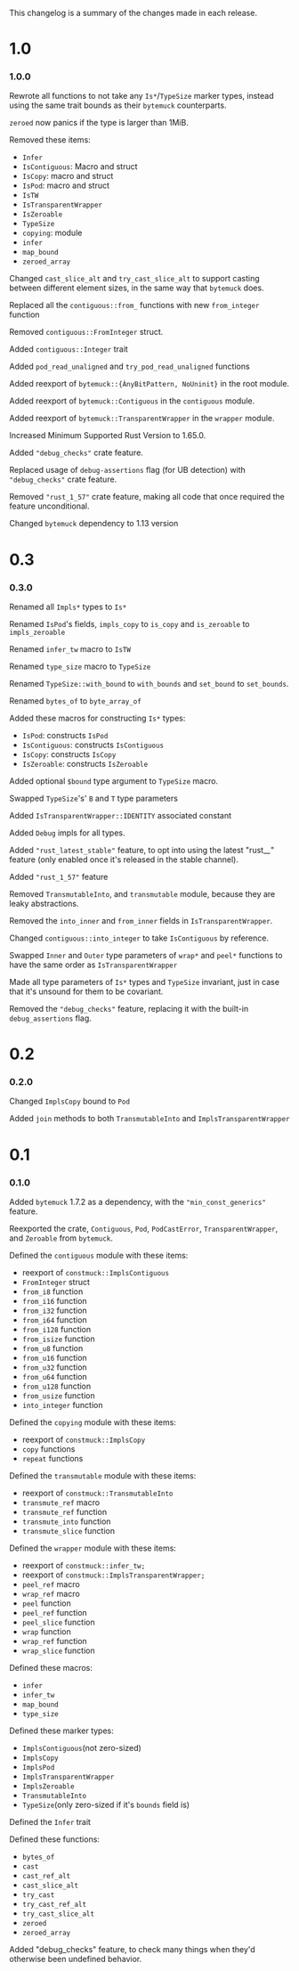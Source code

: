 This changelog is a summary of the changes made in each release.

# 1.0

### 1.0.0

Rewrote all functions to not take any `Is*`/`TypeSize` marker types, instead using the same trait bounds as their `bytemuck` counterparts.

`zeroed` now panics if the type is larger than 1MiB.

Removed these items:
- `Infer`
- `IsContiguous`: Macro and struct
- `IsCopy`: macro and struct
- `IsPod`: macro and struct
- `IsTW`
- `IsTransparentWrapper`
- `IsZeroable`
- `TypeSize`
- `copying`: module
- `infer`
- `map_bound`
- `zeroed_array`

Changed `cast_slice_alt` and `try_cast_slice_alt` to support casting between different element sizes, in the same way that `bytemuck` does.

Replaced all the `contiguous::from_` functions with new `from_integer` function

Removed `contiguous::FromInteger` struct.

Added `contiguous::Integer` trait

Added `pod_read_unaligned` and `try_pod_read_unaligned` functions

Added reexport of `bytemuck::{ÀnyBitPattern, NoUninit}` in the root module.

Added reexport of `bytemuck::Contiguous` in the `contiguous` module.

Added reexport of `bytemuck::TransparentWrapper` in the `wrapper` module.

Increased Minimum Supported Rust Version to 1.65.0.

Added `"debug_checks"` crate feature.

Replaced usage of `debug-assertions` flag (for UB detection) with `"debug_checks"` crate feature.

Removed `"rust_1_57"` crate feature, making all code that once required the feature unconditional.

Changed `bytemuck` dependency to 1.13 version

# 0.3

### 0.3.0

Renamed all `Impls*` types to `Is*`

Renamed `IsPod`'s fields, `impls_copy` to `is_copy` and `is_zeroable` to `impls_zeroable`

Renamed  `infer_tw` macro to `IsTW`

Renamed  `type_size` macro to `TypeSize`

Renamed `TypeSize::with_bound` to `with_bounds` and `set_bound` to `set_bounds`.

Renamed `bytes_of` to `byte_array_of`

Added these macros for constructing `Is*` types:
- `IsPod`: constructs `IsPod`
- `IsContiguous`: constructs `IsContiguous`
- `IsCopy`: constructs `IsCopy`
- `IsZeroable`: constructs `IsZeroable`

Added optional `$bound` type argument to `TypeSize` macro.

Swapped `TypeSize`'s' `B` and `T` type parameters

Added `IsTransparentWrapper::IDENTITY` associated constant

Added `Debug` impls for all types.

Added `"rust_latest_stable"` feature, to opt into using the latest "rust_*_*" feature
(only enabled once it's released in the stable channel).

Added `"rust_1_57"` feature

Removed `TransmutableInto`, and `transmutable` module, because they are leaky abstractions.

Removed the `into_inner` and `from_inner` fields in `IsTransparentWrapper`.

Changed `contiguous::into_integer` to take `IsContiguous` by reference.

Swapped `Inner` and `Outer` type parameters of `wrap*` and `peel*` functions to have the same order as `IsTransparentWrapper`

Made all type parameters of `Is*`  types and `TypeSize` invariant, just in case that it's unsound for them to be covariant.

Removed the `"debug_checks"` feature, replacing it with the built-in `debug_assertions` flag.

# 0.2

### 0.2.0

Changed `ImplsCopy` bound to `Pod`

Added `join` methods to both `TransmutableInto` and `ImplsTransparentWrapper`

# 0.1

### 0.1.0

Added `bytemuck` 1.7.2 as a dependency, with the `"min_const_generics"` feature.

Reexported the crate, `Contiguous`, `Pod`, `PodCastError`, `TransparentWrapper`, and `Zeroable` from `bytemuck`.

Defined the `contiguous` module with these items:
- reexport of `constmuck::ImplsContiguous`
- `FromInteger` struct
- `from_i8` function
- `from_i16` function
- `from_i32` function
- `from_i64` function
- `from_i128` function
- `from_isize` function
- `from_u8` function
- `from_u16` function
- `from_u32` function
- `from_u64` function
- `from_u128` function
- `from_usize`  function
- `into_integer` function

Defined the `copying` module with these items:
- reexport of `constmuck::ImplsCopy`
- `copy` functions
- `repeat` functions

Defined the `transmutable` module with these items:
- reexport of `constmuck::TransmutableInto`
- `transmute_ref` macro
- `transmute_ref` function
- `transmute_into` function
- `transmute_slice` function

Defined the `wrapper` module with these items:
- reexport of `constmuck::infer_tw;`
- reexport of `constmuck::ImplsTransparentWrapper;`
- `peel_ref` macro
- `wrap_ref` macro
- `peel` function
- `peel_ref` function
- `peel_slice` function
- `wrap` function
- `wrap_ref` function
- `wrap_slice` function

Defined these macros:
- `infer`
- `infer_tw`
- `map_bound`
- `type_size`

Defined these marker types:
- `ImplsContiguous`(not zero-sized)
- `ImplsCopy`
- `ImplsPod`
- `ImplsTransparentWrapper`
- `ImplsZeroable`
- `TransmutableInto`
- `TypeSize`(only zero-sized if it's `bounds` field is)

Defined the `Infer` trait

Defined these functions:
- `bytes_of`
- `cast`
- `cast_ref_alt`
- `cast_slice_alt`
- `try_cast`
- `try_cast_ref_alt`
- `try_cast_slice_alt`
- `zeroed`
- `zeroed_array`

Added "debug_checks" feature, to check many things when they'd otherwise been undefined behavior.
